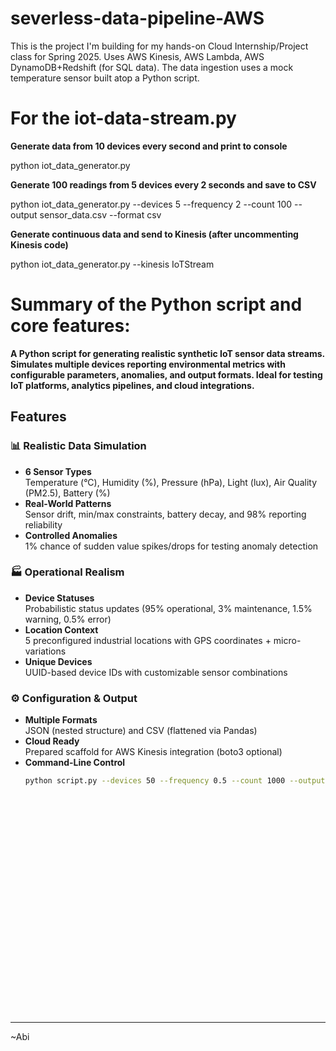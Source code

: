 # severless-data-pipeline-AWS
This is the project I'm building for my hands-on Cloud Internship/Project class for Spring 2025. Uses AWS Kinesis, AWS Lambda, AWS DynamoDB+Redshift (for SQL data).
The data ingestion uses a mock temperature sensor built atop a Python script.

# For the iot-data-stream.py

**Generate data from 10 devices every second and print to console**

python iot_data_generator.py

**Generate 100 readings from 5 devices every 2 seconds and save to CSV**

python iot_data_generator.py --devices 5 --frequency 2 --count 100 --output sensor_data.csv --format csv

**Generate continuous data and send to Kinesis (after uncommenting Kinesis code)**

python iot_data_generator.py --kinesis IoTStream


# Summary of the Python script and core features:

**A Python script for generating realistic synthetic IoT sensor data streams. Simulates multiple devices reporting environmental metrics with configurable parameters, anomalies, and output formats. Ideal for testing IoT platforms, analytics pipelines, and cloud integrations.**

## Features

### 📊 Realistic Data Simulation
- **6 Sensor Types**  
  Temperature (°C), Humidity (%), Pressure (hPa), Light (lux), Air Quality (PM2.5), Battery (%)
- **Real-World Patterns**  
  Sensor drift, min/max constraints, battery decay, and 98% reporting reliability
- **Controlled Anomalies**  
  1% chance of sudden value spikes/drops for testing anomaly detection

### 🏭 Operational Realism
- **Device Statuses**  
  Probabilistic status updates (95% operational, 3% maintenance, 1.5% warning, 0.5% error)
- **Location Context**  
  5 preconfigured industrial locations with GPS coordinates + micro-variations
- **Unique Devices**  
  UUID-based device IDs with customizable sensor combinations

### ⚙️ Configuration & Output
- **Multiple Formats**  
  JSON (nested structure) and CSV (flattened via Pandas)
- **Cloud Ready**  
  Prepared scaffold for AWS Kinesis integration (boto3 optional)
- **Command-Line Control**  
  ```bash
  python script.py --devices 50 --frequency 0.5 --count 1000 --output data.csv --format csv




























---
~Abi


